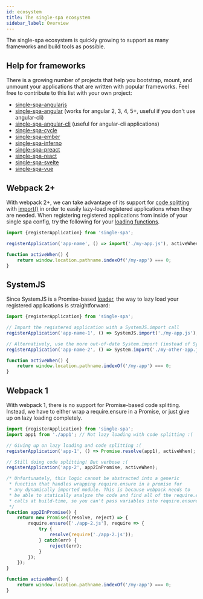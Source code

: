 ```yaml
---
id: ecosystem
title: The single-spa ecosystem
sidebar_label: Overview
---
```


The single-spa ecosystem is quickly growing to support as many frameworks and build tools as possible.

## Help for frameworks
There is a growing number of projects that help you bootstrap, mount,
and unmount your applications that are written with popular frameworks. Feel free
to contribute to this list with your own project:

- [single-spa-angularjs](./ecosystem-angularJS.md)
- [single-spa-angular](./ecosystem-angular.md) (works for angular 2, 3, 4, 5+, useful if you don't use angular-cli)
- [single-spa-angular-cli](./ecosystem-angular-cli.md) (useful for angular-cli applications)
- [single-spa-cycle](./ecosystem-cycle.md)
- [single-spa-ember](./ecosystem-ember.md)
- [single-spa-inferno](./ecosystem-inferno.md)
- [single-spa-preact](./ecosystem-preact.md)
- [single-spa-react](./ecosystem-react.md)
- [single-spa-svelte](./ecosystem-svelte.md)
- [single-spa-vue](./ecosystem-vue.md)

## Webpack 2+
With webpack 2+, we can take advantage of its support for [code splitting](https://webpack.js.org/guides/code-splitting/) with [import()](https://webpack.js.org/api/module-methods/#import)
in order to easily lazy-load registered applications when they are needed. When registering
registered applications from inside of your single spa config, try the following for your
[loading functions](single-spa-config.md#loading-function).
```js
import {registerApplication} from 'single-spa';

registerApplication('app-name', () => import('./my-app.js'), activeWhen);

function activeWhen() {
	return window.location.pathname.indexOf('/my-app') === 0;
}
```

## SystemJS
Since SystemJS is a Promise-based [loader](https://whatwg.github.io/loader), the way to
lazy load your registered applications is straightforward:

```js
import {registerApplication} from 'single-spa';

// Import the registered application with a SystemJS.import call
registerApplication('app-name-1', () => SystemJS.import('./my-app.js'), activeWhen);

// Alternatively, use the more out-of-date System.import (instead of SystemJS.import)
registerApplication('app-name-2', () => System.import('./my-other-app.js'), activeWhen);

function activeWhen() {
	return window.location.pathname.indexOf('/my-app') === 0;
}
```

## Webpack 1
With webpack 1, there is no support for Promise-based code splitting. Instead, we have to either wrap
a require.ensure in a Promise, or just give up on lazy loading completely.

```js
import {registerApplication} from 'single-spa';
import app1 from './app1'; // Not lazy loading with code splitting :(

// Giving up on lazy loading and code splitting :(
registerApplication('app-1', () => Promise.resolve(app1), activeWhen);

// Still doing code splitting! But verbose :(
registerApplication('app-2', app2InPromise, activeWhen);

/* Unfortunately, this logic cannot be abstracted into a generic
 * function that handles wrapping require.ensure in a promise for
 * any dynamically imported module. This is because webpack needs to
 * be able to statically analyze the code and find all of the require.ensure
 * calls at build-time, so you can't pass variables into require.ensure.
 */
function app2InPromise() {
	return new Promise((resolve, reject) => {
		require.ensure(['./app-2.js'], require => {
			try {
				resolve(require('./app-2.js'));
			} catch(err) {
				reject(err);
			}
		});
	});
}

function activeWhen() {
	return window.location.pathname.indexOf('/my-app') === 0;
}
```
